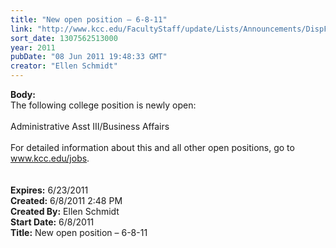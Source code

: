 ```yaml
---
title: "New open position – 6-8-11"
link: "http://www.kcc.edu/FacultyStaff/update/Lists/Announcements/DispForm.aspx?ID=343"
sort_date: 1307562513000
year: 2011
pubDate: "08 Jun 2011 19:48:33 GMT"
creator: "Ellen Schmidt"
---
```


<div><b>Body:</b> <div class=ExternalClassC5E5C1A25C36459DBC5C6856C166EDA8><div>The following college position is newly open:</div>
<div> <br>Administrative Asst III/Business Affairs </div>
<div><br>For detailed information about this and all other open positions, go to <a href="/jobs">www.kcc.edu/jobs</a>.</div>
<div><br> </div></div></div>
<div><b>Expires:</b> 6/23/2011</div>
<div><b>Created:</b> 6/8/2011 2:48 PM</div>
<div><b>Created By:</b> Ellen Schmidt</div>
<div><b>Start Date:</b> 6/8/2011</div>
<div><b>Title:</b> New open position – 6-8-11</div>
